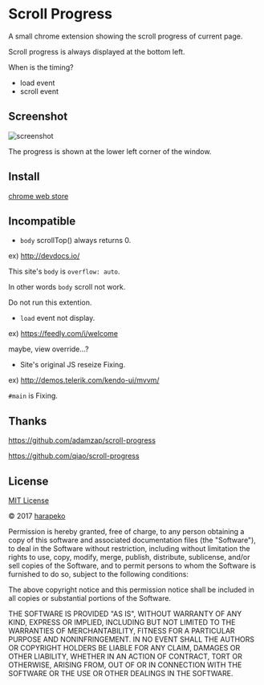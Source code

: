 Scroll Progress
===============

A small chrome extension showing the scroll progress of current page.

Scroll progress is always displayed at the bottom left.

When is the timing?

- load event
- scroll event

Screenshot
----------

![screenshot](http://i.imgur.com/BG4nZrK.png)

The progress is shown at the lower left corner of the window.

Install
-----

[chrome web store](https://chrome.google.com/webstore/detail/lcmhhnccfbeinmgacmomlkcahidhjifb/publish-accepted?hl=ja)

Incompatible
------------
- `body` scrollTop() always returns 0.

ex) http://devdocs.io/

This site's `body` is `overflow: auto`.

In other words `body` scroll not work.

Do not run this extention.

- `load` event not display.

ex) https://feedly.com/i/welcome

maybe, view override...?

- Site's original JS reseize Fixing.

ex) http://demos.telerik.com/kendo-ui/mvvm/

`#main` is Fixing.

Thanks
------

https://github.com/adamzap/scroll-progress

https://github.com/qiao/scroll-progress

License
-------

[MIT License](http://www.opensource.org/licenses/mit-license.php)

&copy; 2017 [harapeko](https://twitter.com/harapeko_wktk)

Permission is hereby granted, free of charge, to any person obtaining a copy of this software and associated documentation files (the "Software"), to deal in the Software without restriction, including without limitation the rights to use, copy, modify, merge, publish, distribute, sublicense, and/or sell copies of the Software, and to permit persons to whom the Software is furnished to do so, subject to the following conditions:

The above copyright notice and this permission notice shall be included in all copies or substantial portions of the Software.

THE SOFTWARE IS PROVIDED "AS IS", WITHOUT WARRANTY OF ANY KIND, EXPRESS OR IMPLIED, INCLUDING BUT NOT LIMITED TO THE WARRANTIES OF MERCHANTABILITY, FITNESS FOR A PARTICULAR PURPOSE AND NONINFRINGEMENT. IN NO EVENT SHALL THE AUTHORS OR COPYRIGHT HOLDERS BE LIABLE FOR ANY CLAIM, DAMAGES OR OTHER LIABILITY, WHETHER IN AN ACTION OF CONTRACT, TORT OR OTHERWISE, ARISING FROM, OUT OF OR IN CONNECTION WITH THE SOFTWARE OR THE USE OR OTHER DEALINGS IN THE SOFTWARE.
